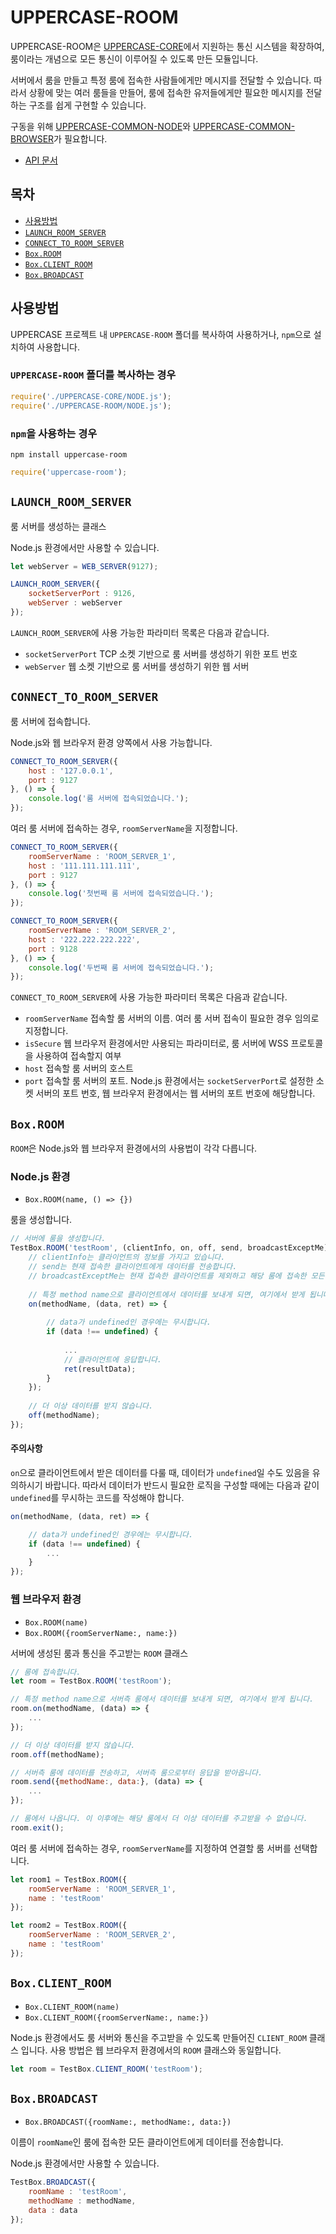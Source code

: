 # UPPERCASE-ROOM
UPPERCASE-ROOM은 [UPPERCASE-CORE](UPPERCASE-CORE.md)에서 지원하는 통신 시스템을 확장하여, 룸이라는 개념으로 모든 통신이 이루어질 수 있도록 만든 모듈입니다.

서버에서 룸을 만들고 특정 룸에 접속한 사람들에게만 메시지를 전달할 수 있습니다. 따라서 상황에 맞는 여러 룸들을 만들어, 룸에 접속한 유저들에게만 필요한 메시지를 전달하는 구조를 쉽게 구현할 수 있습니다.

구동을 위해 [UPPERCASE-COMMON-NODE](UPPERCASE-COMMON-NODE.md)와 [UPPERCASE-COMMON-BROWSER](UPPERCASE-COMMON-BROWSER.md)가 필요합니다.
* [API 문서](../../API/UPPERCASE-ROOM/README.md)

## 목차
* [사용방법](#사용방법)
* [`LAUNCH_ROOM_SERVER`](#launch_room_server)
* [`CONNECT_TO_ROOM_SERVER`](#connect_to_room_server)
* [`Box.ROOM`](#boxroom)
* [`Box.CLIENT_ROOM`](#boxCLIENT_ROOM)
* [`Box.BROADCAST`](#boxBROADCAST)

## 사용방법
UPPERCASE 프로젝트 내 `UPPERCASE-ROOM` 폴더를 복사하여 사용하거나, `npm`으로 설치하여 사용합니다.

### `UPPERCASE-ROOM` 폴더를 복사하는 경우
```javascript
require('./UPPERCASE-CORE/NODE.js');
require('./UPPERCASE-ROOM/NODE.js');
```

### `npm`을 사용하는 경우
```
npm install uppercase-room
```
```javascript
require('uppercase-room');
```

## `LAUNCH_ROOM_SERVER`
룸 서버를 생성하는 클래스

Node.js 환경에서만 사용할 수 있습니다.

```javascript
let webServer = WEB_SERVER(9127);

LAUNCH_ROOM_SERVER({
	socketServerPort : 9126,
	webServer : webServer
});
```

`LAUNCH_ROOM_SERVER`에 사용 가능한 파라미터 목록은 다음과 같습니다.
* `socketServerPort` TCP 소켓 기반으로 룸 서버를 생성하기 위한 포트 번호
* `webServer` 웹 소켓 기반으로 룸 서버를 생성하기 위한 웹 서버

## `CONNECT_TO_ROOM_SERVER`
룸 서버에 접속합니다.

Node.js와 웹 브라우저 환경 양쪽에서 사용 가능합니다.

```javascript
CONNECT_TO_ROOM_SERVER({
	host : '127.0.0.1',
	port : 9127
}, () => {
	console.log('룸 서버에 접속되었습니다.');
});
```

여러 룸 서버에 접속하는 경우, `roomServerName`을 지정합니다.
```javascript
CONNECT_TO_ROOM_SERVER({
    roomServerName : 'ROOM_SERVER_1',
	host : '111.111.111.111',
	port : 9127
}, () => {
	console.log('첫번째 룸 서버에 접속되었습니다.');
});

CONNECT_TO_ROOM_SERVER({
    roomServerName : 'ROOM_SERVER_2',
	host : '222.222.222.222',
	port : 9128
}, () => {
	console.log('두번째 룸 서버에 접속되었습니다.');
});
```

`CONNECT_TO_ROOM_SERVER`에 사용 가능한 파라미터 목록은 다음과 같습니다.
* `roomServerName` 접속할 룸 서버의 이름. 여러 룸 서버 접속이 필요한 경우 임의로 지정합니다.
* `isSecure` 웹 브라우저 환경에서만 사용되는 파라미터로, 룸 서버에 WSS 프로토콜을 사용하여 접속할지 여부
* `host` 접속할 룸 서버의 호스트
* `port` 접속할 룸 서버의 포트. Node.js 환경에서는 `socketServerPort`로 설정한 소켓 서버의 포트 번호, 웹 브라우저 환경에서는 웹 서버의 포트 번호에 해당합니다.

## `Box.ROOM`
`ROOM`은 Node.js와 웹 브라우저 환경에서의 사용법이 각각 다릅니다.

### Node.js 환경
* `Box.ROOM(name, () => {})`

룸을 생성합니다.

```javascript
// 서버에 룸을 생성합니다.
TestBox.ROOM('testRoom', (clientInfo, on, off, send, broadcastExceptMe) => {
	// clientInfo는 클라이언트의 정보를 가지고 있습니다.
	// send는 현재 접속한 클라이언트에게 데이터를 전송합니다.
	// broadcastExceptMe는 현재 접속한 클라이언트를 제외하고 해당 룸에 접속한 모든 클라이언트들에게 데이터를 전송합니다.
	
	// 특정 method name으로 클라이언트에서 데이터를 보내게 되면, 여기에서 받게 됩니다.
	on(methodName, (data, ret) => {
	
		// data가 undefined인 경우에는 무시합니다.
		if (data !== undefined) {
			
			...
			// 클라이언트에 응답합니다.
			ret(resultData);
		}
	});
	
	// 더 이상 데이터를 받지 않습니다.
	off(methodName);
});
```

#### 주의사항
`on`으로 클라이언트에서 받은 데이터를 다룰 때, 데이터가 `undefined`일 수도 있음을 유의하시기 바랍니다. 따라서 데이터가 반드시 필요한 로직을 구성할 때에는 다음과 같이 `undefined`를 무시하는 코드를 작성해야 합니다.

```javascript
on(methodName, (data, ret) => {

	// data가 undefined인 경우에는 무시합니다.
	if (data !== undefined) {
		...
	}
});
```

### 웹 브라우저 환경
* `Box.ROOM(name)`
* `Box.ROOM({roomServerName:, name:})`

서버에 생성된 룸과 통신을 주고받는 `ROOM` 클래스

```javascript
// 룸에 접속합니다.
let room = TestBox.ROOM('testRoom');

// 특정 method name으로 서버측 룸에서 데이터를 보내게 되면, 여기에서 받게 됩니다.
room.on(methodName, (data) => {
    ...
});

// 더 이상 데이터를 받지 않습니다.
room.off(methodName);

// 서버측 룸에 데이터를 전송하고, 서버측 룸으로부터 응답을 받아옵니다.
room.send({methodName:, data:}, (data) => {
    ...
});

// 룸에서 나옵니다. 이 이후에는 해당 룸에서 더 이상 데이터를 주고받을 수 없습니다.
room.exit();
```

여러 룸 서버에 접속하는 경우, `roomServerName`를 지정하여 연결할 룸 서버를 선택합니다.

```javascript
let room1 = TestBox.ROOM({
    roomServerName : 'ROOM_SERVER_1',
    name : 'testRoom'
});

let room2 = TestBox.ROOM({
    roomServerName : 'ROOM_SERVER_2',
    name : 'testRoom'
});
```

## `Box.CLIENT_ROOM`
* `Box.CLIENT_ROOM(name)`
* `Box.CLIENT_ROOM({roomServerName:, name:})`

Node.js 환경에서도 룸 서버와 통신을 주고받을 수 있도록 만들어진 `CLIENT_ROOM` 클래스 입니다. 사용 방법은 웹 브라우저 환경에서의 `ROOM` 클래스와 동일합니다.

```javascript
let room = TestBox.CLIENT_ROOM('testRoom');
```

## `Box.BROADCAST`
* `Box.BROADCAST({roomName:, methodName:, data:})`

이름이 `roomName`인 룸에 접속한 모든 클라이언트에게 데이터를 전송합니다.

Node.js 환경에서만 사용할 수 있습니다.

```javascript
TestBox.BROADCAST({
    roomName : 'testRoom',
    methodName : methodName,
    data : data
});
```
